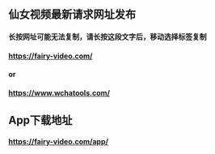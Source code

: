 ## 仙女视频最新请求网址发布

#### 长按网址可能无法复制，请长按这段文字后，移动选择标签复制
#### https://fairy-video.com/
#### or
#### https://www.wchatools.com/

## App下载地址
#### https://fairy-video.com/app/
